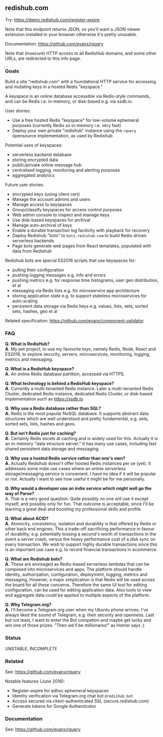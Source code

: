 
## redishub.com

Try: https://demo.redishub.com/register-expire

Note that this endpoint returns JSON, so you'll want a JSON viewer extension installed in your browser otherwise it's pretty unusable.

Documentation: https://github.com/evanx/rquery

Note that (insecure) HTTP access to all RedisHub domains, and some other URLs, are redirected to this info page.

### Goals 

Build a site "redishub.com" with a foundational HTTP service for accessing and mutating keys in a hosted Redis "keyspace." 

A keyspace is an online database accessible via Redis-style commands, and can be Redis i.e. in-memory, or disk-based e.g. via ssdb.io.

User stories:
- Use a free hosted Redis "keyspace" for low-volume ephemeral purposes (currently Redis so in-memory i.e. very fast)
- Deploy your own private "redishub" instance using the `rquery` opensource implementation, as used by Redishub

Potential uses of keyspaces:
- serverless backend database 
- storing encrypted data
- public/private online message hub
- centralised logging, monitoring and alerting purposes
- aggregated analytics

Future user stories:
- encrypted keys (using client cert)
- Manage the account admins and users
- Manage access to keyspaces
- Group/classify keyspaces for access control purposes
- Web admin console to inspect and manage keys
- Use disk-based keyspaces for archival
- Manage auto-archival of keys
- Enable a durable transaction log facilicity with playback for recovery
- Deploy Redishub "bots" to `bots.redishub.com` to build Redis-driven serverless backends
- Page bots generate web pages from React templates, populated with data from Redishub 

Redishub bots are special ES2016 scripts that use keyspaces for:
- pulling their configuration
- pushing logging messages e.g. info and errors
- pushing metrics e.g. for response time histograms, user geo distribution, et al
- messaging via Redis lists e.g. for microservice app architecture
- storing application state e.g. to support stateless microservices for auto-scaling
- persistent data storage via Redis keys e.g. values, lists, sets, sorted sets, hashes, geo et al

Related specification: https://github.com/evanx/component-validator

### FAQ 

<b>Q. What is RedisHub?</b> 
<br><b>A.</b> My pet project, to use my favourite toys, namely Redis, Node, React and ES2016, to explore security, servers, microservices, monitoring, logging, metrics and messaging.

<b>Q. What is a RedisHub keyspace?
<br>A.</b> An online Redis database partition, accessed via HTTPS.

<b>Q. What technology is behind a RedisHub keyspace?
<br>A.</b> Currently a multi-tenanted Redis instance. Later a multi-tenanted Redis Cluster, dedicated Redis instance, dedicated Redis Cluster, or disk-based implementation such as https://ssdb.io.

<b>Q. Why use a Redis database rather than SQL?
<br>A.</b> Redis is the most popular NoSQL database. It supports abstract data structures which are well understood and pretty fundamental, e.g. sets, sorted sets, lists, hashes and geos.

<b>Q. But isn't Redis just for caching?
<br>A.</b> Certainly Redis excels at caching and is widely used for this. Actually it is an in-memory "data structure server." It has many use cases, including fast shared persistent data storage and messaging.

<b>Q. Why use a hosted Redis service rather than one's own?
<br>A.</b> Actually Redishub doesn't offer hosted Redis instances per se (yet). It addresses some indie use cases where an online serverless storage/messaging service is convenient. I have no idea if it will be popular or not. Actually I want to see how useful it might be for me personally.

<b>Q. Why would a developer use an indie service which might well go the way of Parse?</b> 
<br>A.</b> That is a very good question. Quite possibly no one will use it except myself, and possibly only for fun. That outcome is acceptable, since I'll be learning a great deal and boosting my professional skills and profile.

<b>Q. What about ACID?
<br>A.</b> Atomicity, consistency, isolation and durability is that offered by Redis or other back end engines. This a trade-off sacrificing performance in favour of durability, e.g. potentially loosing a second's worth of transactions in the event a server crash, versus the heavy performance cost of a disk sync on every transaction. We wish to support highly durable transactions since this is an important use case e.g. to record financial transactions in ecommerce.

<b>Q. What are Redishub bots?
<br>A.</b> These are envisaged as Redis-based serverless lambdas that can be composed into microservices and apps. The platform should handle identity, authorization, configuration, deployment, logging, metrics and messaging. However, a major simplication is that Redis will be used across the board for all these concerns. Therefore the same UI tool for editing configuration, can be used for editing application data. Also tools to view and aggregate data could be applied to multiple aspects of the platform.

<b>Q. Why Telegram.org?
<br>A.</b> I'll become a Telegram.org user when my Ubuntu phone arrives. I've always liked the sound of Telegram, e.g. their security and openness. Last but not least, I want to enter the Bot competion and maybe get lucky and win one of those prizes. "Then we'll be millionares!" as Homer says ;)


### Status

UNSTABLE, INCOMPLETE


### Related

See: https://github.com/evanx/rquery

Notable features (June 2016):
- Register-expire for adhoc ephemeral keyspaces
- Identity verification via Telegram.org chat bot `@redishub_bot`
- Access secured via client-authenticated SSL (secure.redishub.com)
- Generate tokens for Google Authenticator 

### Documentation

See: https://github.com/evanx/rquery

